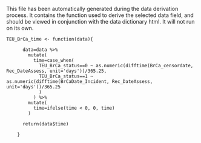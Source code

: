 This file has been automatically generated during the data derivation process.
It contains the function used to derive the selected data field, and should be viewed in conjunction with the data dictionary html.
It will not run on its own.


```
TEU_BrCa_time <- function(data){
      
      data=data %>%
        mutate(
          time=case_when(
            TEU_BrCa_status==0 ~ as.numeric(difftime(BrCa_censordate, Rec_DateAssess, unit='days'))/365.25,
            TEU_BrCa_status==1 ~ as.numeric(difftime(BrCaDate_Incident, Rec_DateAssess, unit='days'))/365.25
            )
          ) %>%
        mutate(
          time=ifelse(time < 0, 0, time)
        )
      
      return(data$time)
      
    }
```


